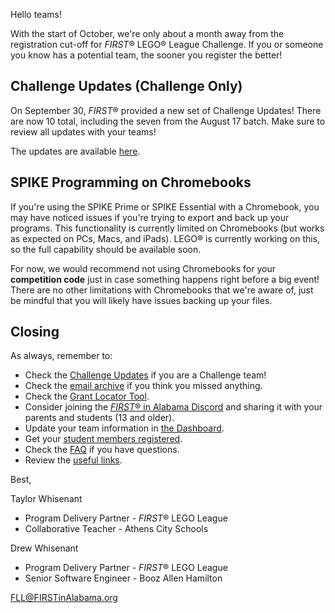 Hello teams!

With the start of October, we're only about a month away from the registration cut-off for *FIRST*&reg; LEGO&reg; League Challenge. If you or someone you know has a potential team, the sooner you register the better!

## Challenge Updates (Challenge Only)

On September 30, *FIRST*&reg; provided a new set of Challenge Updates! There are now 10 total, including the seven from the August 17 batch. Make sure to review all updates with your teams!

The updates are available [here](https://firstinspiresst01.blob.core.windows.net/first-forward/fll-challenge/fll-challenge-cargo-connect-challenge-updates.pdf).


## SPIKE Programming on Chromebooks

If you're using the SPIKE Prime or SPIKE Essential with a Chromebook, you may have noticed issues if you're trying to export and back up your programs. This functionality is currently limited on Chromebooks (but works as expected on PCs, Macs, and iPads). LEGO&reg; is currently working on this, so the full capability should be available soon.

For now, we would recommend not using Chromebooks for your **competition code** just in case something happens right before a big event! There are no other limitations with Chromebooks that we're aware of, just be mindful that you will likely have issues backing up your files.


## Closing

As always, remember to:
- Check the [Challenge Updates](https://firstinspiresst01.blob.core.windows.net/first-forward/fll-challenge/fll-challenge-cargo-connect-challenge-updates.pdf) if you are a Challenge team!
- Check the [email archive](https://github.com/drewwhis/first-in-alabama/tree/main/2021-2022/email-blasts) if you think you missed anything.
- Check the [Grant Locator Tool](https://www.firstinspires.org/robotics/team-grants).
- Consider joining the [*FIRST*&reg; in Alabama Discord](http://discord.gg/7eyJvm3) and sharing it with your parents and students (13 and older).
- Update your team information in [the Dashboard](https://my.firstinspires.org/Dashboard/).
- Get your [student members registered](https://www.firstinspires.org/resource-library/youth-registration-system).
- Check the [FAQ](https://github.com/drewwhis/first-in-alabama/wiki/Frequently-Asked-Questions) if you have questions.
- Review the [useful links](https://github.com/drewwhis/first-in-alabama/wiki/Useful-Links).

Best,

Taylor Whisenant
- Program Delivery Partner - *FIRST*&reg; LEGO League
- Collaborative Teacher - Athens City Schools

Drew Whisenant
- Program Delivery Partner - *FIRST*&reg; LEGO League
- Senior Software Engineer - Booz Allen Hamilton

FLL@FIRSTinAlabama.org